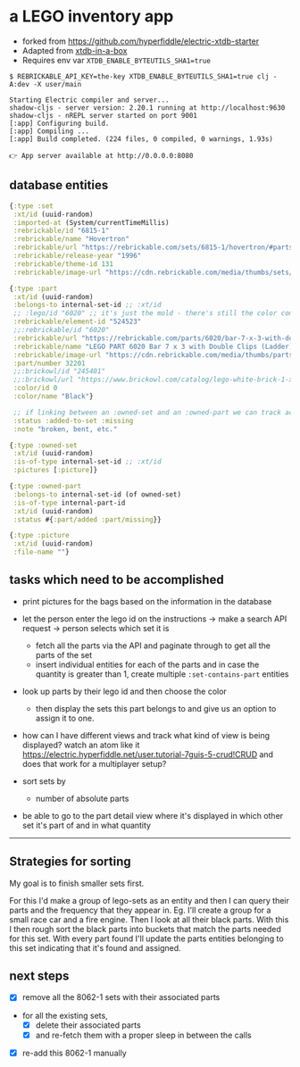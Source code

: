 # a LEGO inventory app

* forked from https://github.com/hyperfiddle/electric-xtdb-starter
* Adapted from [xtdb-in-a-box](https://github.com/xtdb/xtdb-in-a-box)
* Requires env var `XTDB_ENABLE_BYTEUTILS_SHA1=true`

```
$ REBRICKABLE_API_KEY=the-key XTDB_ENABLE_BYTEUTILS_SHA1=true clj -A:dev -X user/main

Starting Electric compiler and server...
shadow-cljs - server version: 2.20.1 running at http://localhost:9630
shadow-cljs - nREPL server started on port 9001
[:app] Configuring build.
[:app] Compiling ...
[:app] Build completed. (224 files, 0 compiled, 0 warnings, 1.93s)

👉 App server available at http://0.0.0.0:8080
```

## database entities

```clojure
{:type :set
 :xt/id (uuid-random)
 :imported-at (System/currentTimeMillis)
 :rebrickable/id "6815-1"
 :rebrickable/name "Hovertron"
 :rebrickable/url "https://rebrickable.com/sets/6815-1/hovertron/#parts"
 :rebrickable/release-year "1996"
 :rebrickable/theme-id 131
 :rebrickable/image-url "https://cdn.rebrickable.com/media/thumbs/sets/6815-1/7046.jpg/1000x800p.jpg?1657462962.3916929"}

{:type :part
 :xt/id (uuid-random)
 :belongs-to internal-set-id ;; :xt/id
 ;; :lego/id "6020" ;; it's just the mold - there's still the color component which the id doesn't include
 :rebrickable/element-id "524523"
 ;;:rebrickable/id "6020"
 :rebrickable/url "https://rebrickable.com/parts/6020/bar-7-x-3-with-double-clips-ladder/" ;; just entering the URL without the name at the end will also find it
 :rebrickable/name "LEGO PART 6020 Bar 7 x 3 with Double Clips (Ladder)"
 :rebrickable/image-url "https://cdn.rebrickable.com/media/thumbs/parts/photos/0/6020-0-e40f4f75-53d5-4d40-aecd-5580488fcd6b.jpg/250x250p.jpg?1658343735.7284539"
 :part/number 32201
 ;;:brickowl/id "245401"
 ;;:brickowl/url "https://www.brickowl.com/catalog/lego-white-brick-1-x-2-x-5-with-stud-holder-2454"
 :color/id 0
 :color/name "Black"}

 ;; if linking between an :owned-set and an :owned-part we can track additional attributes
 :status :added-to-set :missing
 :note "broken, bent, etc."

{:type :owned-set
 :xt/id (uuid-random)
 :is-of-type internal-set-id ;; :xt/id
 :pictures [:picture]}

{:type :owned-part
 :belongs-to internal-set-id (of owned-set)
 :is-of-type internal-part-id
 :xt/id (uuid-random)
 :status #{:part/added :part/missing}}

{:type :picture
 :xt/id (uuid-random)
 :file-name ""}
```

## tasks which need to be accomplished

- print pictures for the bags based on the information in the database

- let the person enter the lego id on the instructions -> make a search API request -> person selects which set it is
  - fetch all the parts via the API and paginate through to get all the parts of the set
  - insert individual entities for each of the parts and in case the quantity is greater than 1, create multiple `:set-contains-part` entities

- look up parts by their lego id and then choose the color
  - then display the sets this part belongs to and give us an option to assign it to one.

- how can I have different views and track what kind of view is being displayed? watch an atom like it https://electric.hyperfiddle.net/user.tutorial-7guis-5-crud!CRUD and does that work for a multiplayer setup?

- sort sets by
  - number of absolute parts

- be able to go to the part detail view where it's displayed in which other set it's part of and in what quantity

---

## Strategies for sorting

My goal is to finish smaller sets first.

For this I'd make a group of lego-sets as an entity and then I can query their parts and the frequency that they appear in.
Eg. I'll create a group for a small race car and a fire engine. Then I look at all their black parts. With this I then rough sort the black parts into buckets that match the parts needed for this set. With every part found I'll update the parts entities belonging to this set indicating that it's found and assigned.


## next steps

- [x] remove all the 8062-1 sets with their associated parts
- for all the existing sets,
  - [x] delete their associated parts
  - [x] and re-fetch them with a proper sleep in between the calls
- [x] re-add this 8062-1 manually

